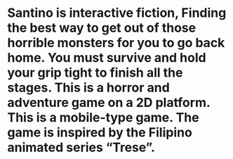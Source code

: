 # Santino is interactive fiction, Finding the best way to get out of those horrible monsters for you to go back home. You must survive and hold your grip tight to finish all the stages. This is a horror and adventure game on a 2D platform. This is a mobile-type game. The game is inspired by the Filipino animated series “Trese”.
